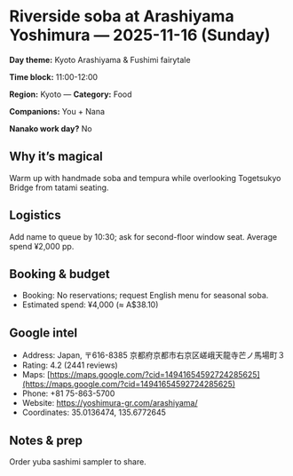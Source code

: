 # Riverside soba at Arashiyama Yoshimura — 2025-11-16 (Sunday)

**Day theme:** Kyoto Arashiyama & Fushimi fairytale

**Time block:** 11:00-12:00

**Region:** Kyoto — **Category:** Food

**Companions:** You + Nana

**Nanako work day?** No

## Why it’s magical
Warm up with handmade soba and tempura while overlooking Togetsukyo Bridge from tatami seating.

## Logistics
Add name to queue by 10:30; ask for second-floor window seat. Average spend ¥2,000 pp.

## Booking & budget
- Booking: No reservations; request English menu for seasonal soba.
- Estimated spend: ¥4,000 (≈ A$38.10)

## Google intel
- Address: Japan, 〒616-8385 京都府京都市右京区嵯峨天龍寺芒ノ馬場町３
- Rating: 4.2 (2441 reviews)
- Maps: [https://maps.google.com/?cid=14941654592724285625](https://maps.google.com/?cid=14941654592724285625)
- Phone: +81 75-863-5700
- Website: https://yoshimura-gr.com/arashiyama/
- Coordinates: 35.0136474, 135.6772645

## Notes & prep
Order yuba sashimi sampler to share.
